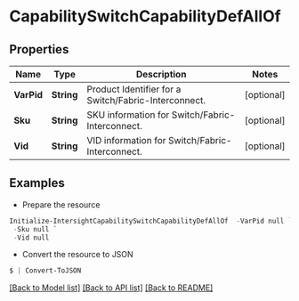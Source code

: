 # CapabilitySwitchCapabilityDefAllOf
## Properties

Name | Type | Description | Notes
------------ | ------------- | ------------- | -------------
**VarPid** | **String** | Product Identifier for a Switch/Fabric-Interconnect. | [optional] 
**Sku** | **String** | SKU information for Switch/Fabric-Interconnect. | [optional] 
**Vid** | **String** | VID information for Switch/Fabric-Interconnect. | [optional] 

## Examples

- Prepare the resource
```powershell
Initialize-IntersightCapabilitySwitchCapabilityDefAllOf  -VarPid null `
 -Sku null `
 -Vid null
```

- Convert the resource to JSON
```powershell
$ | Convert-ToJSON
```

[[Back to Model list]](../README.md#documentation-for-models) [[Back to API list]](../README.md#documentation-for-api-endpoints) [[Back to README]](../README.md)

